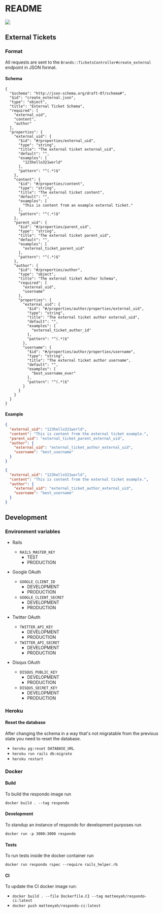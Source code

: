 # README

![](https://github.com/matteeyah/respondo/workflows/CI/badge.svg)

## External Tickets

### Format

All requests are sent to the `Brands::TicketsController#create_external`
endpoint in JSON format.

#### Schema

```jsonschema
{
  "$schema": "http://json-schema.org/draft-07/schema#",
  "$id": "create_external.json",
  "type": "object",
  "title": "External Ticket Schema",
  "required": [
    "external_uid",
    "content",
    "author"
  ],
  "properties": {
    "external_uid": {
      "$id": "#/properties/external_uid",
      "type": "string",
      "title": "The external ticket external_uid",
      "default": "",
      "examples": [
        "123hello321world"
      ],
      "pattern": "^(.*)$"
    },
    "content": {
      "$id": "#/properties/content",
      "type": "string",
      "title": "The external ticket content",
      "default": "",
      "examples": [
        "This is content from an example external ticket."
      ],
      "pattern": "^(.*)$"
    },
    "parent_uid": {
      "$id": "#/properties/parent_uid",
      "type": "string",
      "title": "The external ticket parent_uid",
      "default": "",
      "examples": [
        "external_ticket_parent_uid"
      ],
      "pattern": "^(.*)$"
    },
    "author": {
      "$id": "#/properties/author",
      "type": "object",
      "title": "The external ticket Author Schema",
      "required": [
        "external_uid",
        "username"
      ],
      "properties": {
        "external_uid": {
          "$id": "#/properties/author/properties/external_uid",
          "type": "string",
          "title": "The external ticket author external_uid",
          "default": "",
          "examples": [
            "external_ticket_author_id"
          ],
          "pattern": "^(.*)$"
        },
        "username": {
          "$id": "#/properties/author/properties/username",
          "type": "string",
          "title": "The external ticket author username",
          "default": "",
          "examples": [
            "best_username_ever"
          ],
          "pattern": "^(.*)$"
        }
      }
    }
  }
}
```

#### Example

```json
{
  "external_uid": "123hello321world",
  "content": "This is content from the external ticket example.",
  "parent_uid": "external_ticket_parent_external_uid",
  "author": {
    "external_uid": "external_ticket_author_external_uid",
    "username": "best_username"
  }
}
```

```json
{
  "external_uid": "123hello321world",
  "content": "This is content from the external ticket example.",
  "author": {
    "external_uid": "external_ticket_author_external_uid",
    "username": "best_username"
  }
}
```

## Development

### Environment variables

- Rails
    - `RAILS_MASTER_KEY`
        - TEST
        - PRODUCTION

- Google OAuth
    - `GOOGLE_CLIENT_ID`
        - DEVELOPMENT
        - PRODUCTION
    - `GOOGLE_CLIENT_SECRET`
        - DEVELOPMENT
        - PRODUCTION

- Twitter OAuth
    - `TWITTER_API_KEY`
        - DEVELOPMENT
        - PRODUCTION
    - `TWITTER_API_SECRET`
        - DEVELOPMENT
        - PRODUCTION

- Disqus OAuth
    - `DISQUS_PUBLIC_KEY`
        - DEVELOPMENT
        - PRODUCTION
    - `DISQUS_SECRET_KEY`
        - DEVELOPMENT
        - PRODUCTION

### Heroku

#### Reset the database

After changing the schema in a way that's not migratable from the previous
state you need to reset the database.

- `heroku pg:reset DATABASE_URL`
- `heroku run rails db:migrate`
- `heroku restart`

### Docker

#### Build

To build the respondo image run

```
docker build . --tag respondo
```

#### Development

To standup an instance of respondo for development purposes run

```
docker run -p 3000:3000 respondo
```

#### Tests

To run tests inside the docker container run

```
docker run respondo rspec --require rails_helper.rb
```

#### CI

To update the CI docker image run:

- `docker build . --file Dockerfile.CI --tag matteeyah/respondo-ci:latest`
- `docker push matteeyah/respondo-ci:latest`
